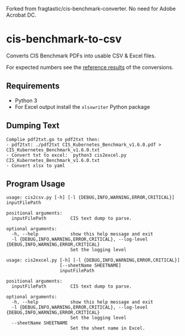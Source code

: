 Forked from fragtastic/cis-benchmark-converter. No need for Adobe Acrobat DC.
# cis-benchmark-to-csv
Converts CIS Benchmark PDFs into usable CSV & Excel files.

For expected numbers see the [reference results](reference_results.md) of the conversions.

## Requirements
- Python 3
- For Excel output install the `xlsxwriter` Python package

## Dumping Text
```
Complie pdf2txt.go to pdf2txt then:
- pdf2txt: ./pdf2txt CIS_Kubernetes_Benchmark_v1.6.0.pdf > CIS_Kubernetes_Benchmark_v1.6.0.txt
- Convert txt to excel:  python3 cis2excel.py CIS_Kubernetes_Benchmark_v1.6.0.txt
- Convert xlsx to yaml
```

## Program Usage
```
usage: cis2csv.py [-h] [-l {DEBUG,INFO,WARNING,ERROR,CRITICAL}] inputFilePath

positional arguments:
  inputFilePath         CIS text dump to parse.

optional arguments:
  -h, --help            show this help message and exit
  -l {DEBUG,INFO,WARNING,ERROR,CRITICAL}, --log-level {DEBUG,INFO,WARNING,ERROR,CRITICAL}
                        Set the logging level
```

```
usage: cis2excel.py [-h] [-l {DEBUG,INFO,WARNING,ERROR,CRITICAL}]
                    [--sheetName SHEETNAME]
                    inputFilePath

positional arguments:
  inputFilePath         CIS text dump to parse.

optional arguments:
  -h, --help            show this help message and exit
  -l {DEBUG,INFO,WARNING,ERROR,CRITICAL}, --log-level {DEBUG,INFO,WARNING,ERROR,CRITICAL}
                        Set the logging level
  --sheetName SHEETNAME
                        Set the sheet name in Excel.
```
